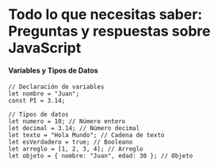 # Todo lo que necesitas saber: Preguntas y respuestas sobre JavaScript

#### Variables y Tipos de Datos

    // Declaración de variables
    let nombre = "Juan";
    const PI = 3.14;

    // Tipos de datos
    let numero = 10; // Número entero
    let decimal = 3.14; // Número decimal
    let texto = "Hola Mundo"; // Cadena de texto
    let esVerdadero = true; // Booleano
    let arreglo = [1, 2, 3, 4]; // Arreglo
    let objeto = { nombre: "Juan", edad: 30 }; // Objeto
